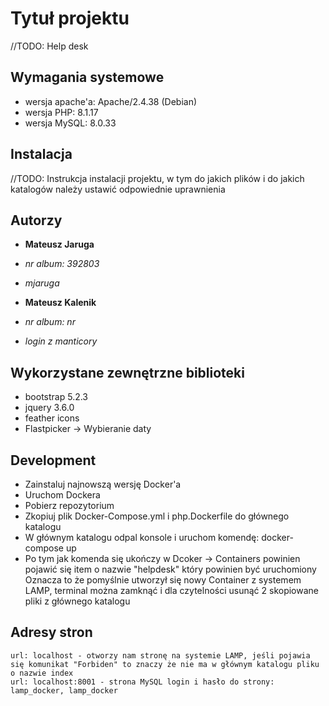 # Tytuł projektu

//TODO:
Help desk

## Wymagania systemowe

- wersja apache'a: Apache/2.4.38 (Debian)
- wersja PHP: 8.1.17
- wersja MySQL: 8.0.33

## Instalacja

//TODO:
Instrukcja instalacji projektu, w tym do jakich plików i do jakich katalogów należy ustawić odpowiednie uprawnienia

## Autorzy

- **Mateusz Jaruga**
- _nr album: 392803_
- _mjaruga_

- **Mateusz Kalenik**
- _nr album: nr_
- _login z manticory_

## Wykorzystane zewnętrzne biblioteki

- bootstrap 5.2.3
- jquery 3.6.0
- feather icons
- Flastpicker -> Wybieranie daty

## Development

- Zainstaluj najnowszą wersję Docker'a
- Uruchom Dockera
- Pobierz repozytorium
- Zkopiuj plik Docker-Compose.yml i php.Dockerfile do głównego katalogu
- W głównym katalogu odpal konsole i uruchom komendę: docker-compose up
- Po tym jak komenda się ukończy w Dcoker -> Containers powinien pojawić się item o nazwie "helpdesk" który powinien być uruchomiony
  Oznacza to że pomyślnie utworzył się nowy Container z systemem LAMP, terminal można zamknąć i dla czytelności usunąć 2 skopiowane pliki z głównego katalogu

## Adresy stron

    url: localhost - otworzy nam stronę na systemie LAMP, jeśli pojawia się komunikat "Forbiden" to znaczy że nie ma w głównym katalogu pliku o nazwie index
    url: localhost:8001 - strona MySQL login i hasło do strony: lamp_docker, lamp_docker
